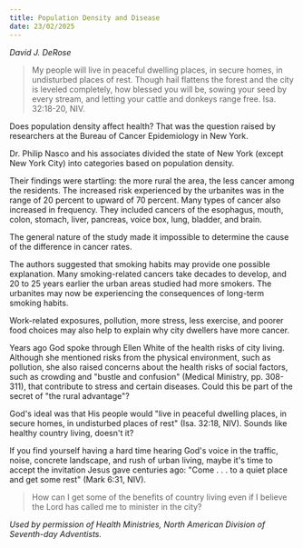 ```yaml
---
title: Population Density and Disease
date: 23/02/2025
---
```


_David J. DeRose_

> <p></p>
> My people will live in peaceful dwelling places, in secure homes, in undisturbed places of rest. Though hail flattens the forest and the city is leveled completely, how blessed you will be, sowing your seed by every stream, and letting your cattle and donkeys range free. Isa. 32:18-20, NIV.

Does population density affect health? That was the question raised by researchers at the Bureau of Cancer Epidemiology in New York.

Dr. Philip Nasco and his associates divided the state of New York (except New York City) into categories based on population density.

Their findings were startling: the more rural the area, the less cancer among the residents. The increased risk experienced by the urbanites was in the range of 20 percent to upward of 70 percent. Many types of cancer also increased in frequency. They included cancers of the esophagus, mouth, colon, stomach, liver, pancreas, voice box, lung, bladder, and brain.

The general nature of the study made it impossible to determine the cause of the difference in cancer rates.

The authors suggested that smoking habits may provide one possible explanation. Many smoking-related cancers take decades to develop, and 20 to 25 years earlier the urban areas studied had more smokers. The urbanites may now be experiencing the consequences of long-term smoking habits.

Work-related exposures, pollution, more stress, less exercise, and poorer food choices may also help to explain why city dwellers have more cancer.

Years ago God spoke through Ellen White of the health risks of city living. Although she mentioned risks from the physical environment, such as pollution, she also raised concerns about the health risks of social factors, such as crowding and "bustle and confusion" (Medical Ministry, pp. 308-311), that contribute to stress and certain diseases. Could this be part of the secret of "the rural advantage"?

God's ideal was that His people would "live in peaceful dwelling places, in secure homes, in undisturbed places of rest" (Isa. 32:18, NIV). Sounds like healthy country living, doesn't it?

If you find yourself having a hard time hearing God's voice in the traffic, noise, concrete landscape, and rush of urban living, maybe it's time to accept the invitation Jesus gave centuries ago: "Come . . . to a quiet place and get some rest" (Mark 6:31, NIV).

> <callout></callout>
> How can I get some of the benefits of country living even if I believe the Lord has called me to minister in the city?

_Used by permission of Health Ministries, North American Division of Seventh-day Adventists._